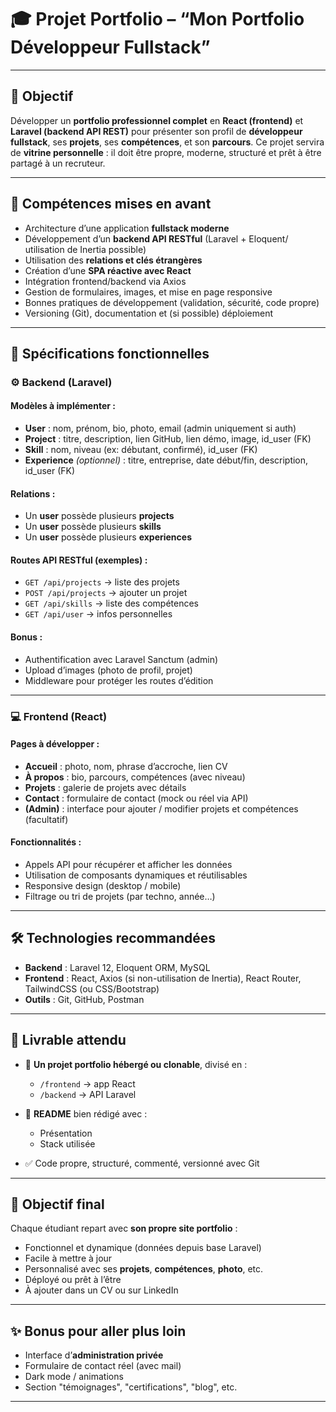 
# 🎓 Projet Portfolio – **“Mon Portfolio Développeur Fullstack”**

---

## 🎯 Objectif

Développer un **portfolio professionnel complet** en **React (frontend)** et **Laravel (backend API REST)** pour présenter son profil de **développeur fullstack**, ses **projets**, ses **compétences**, et son **parcours**.
Ce projet servira de **vitrine personnelle** : il doit être propre, moderne, structuré et prêt à être partagé à un recruteur.

---

## 🧠 Compétences mises en avant

* Architecture d’une application **fullstack moderne**
* Développement d’un **backend API RESTful** (Laravel + Eloquent/ utilisation de Inertia possible)
* Utilisation des **relations et clés étrangères**
* Création d’une **SPA réactive avec React**
* Intégration frontend/backend via Axios
* Gestion de formulaires, images, et mise en page responsive
* Bonnes pratiques de développement (validation, sécurité, code propre)
* Versioning (Git), documentation et (si possible) déploiement

---

## 🧱 Spécifications fonctionnelles

### ⚙️ Backend (Laravel)

#### Modèles à implémenter :

* **User** : nom, prénom, bio, photo, email (admin uniquement si auth)
* **Project** : titre, description, lien GitHub, lien démo, image, id\_user (FK)
* **Skill** : nom, niveau (ex: débutant, confirmé), id\_user (FK)
* **Experience** *(optionnel)* : titre, entreprise, date début/fin, description, id\_user (FK)

#### Relations :

* Un **user** possède plusieurs **projects**
* Un **user** possède plusieurs **skills**
* Un **user** possède plusieurs **experiences**

#### Routes API RESTful (exemples) :

* `GET /api/projects` → liste des projets
* `POST /api/projects` → ajouter un projet
* `GET /api/skills` → liste des compétences
* `GET /api/user` → infos personnelles

#### Bonus :

* Authentification avec Laravel Sanctum (admin)
* Upload d’images (photo de profil, projet)
* Middleware pour protéger les routes d’édition

---

### 💻 Frontend (React)

#### Pages à développer :

* **Accueil** : photo, nom, phrase d’accroche, lien CV
* **À propos** : bio, parcours, compétences (avec niveau)
* **Projets** : galerie de projets avec détails
* **Contact** : formulaire de contact (mock ou réel via API)
* **(Admin)** : interface pour ajouter / modifier projets et compétences (facultatif)

#### Fonctionnalités :

* Appels API pour récupérer et afficher les données
* Utilisation de composants dynamiques et réutilisables
* Responsive design (desktop / mobile)
* Filtrage ou tri de projets (par techno, année…)

---

## 🛠 Technologies recommandées

* **Backend** : Laravel 12, Eloquent ORM, MySQL 
* **Frontend** : React, Axios (si non-utilisation de Inertia), React Router, TailwindCSS (ou CSS/Bootstrap)
* **Outils** : Git, GitHub, Postman

---

## 📂 Livrable attendu

* 🎯 **Un projet portfolio hébergé ou clonable**, divisé en :

  * `/frontend` → app React
  * `/backend` → API Laravel
* 📝 **README** bien rédigé avec :

  * Présentation
  * Stack utilisée
* ✅ Code propre, structuré, commenté, versionné avec Git

---

## 🚀 Objectif final

Chaque étudiant repart avec **son propre site portfolio** :

* Fonctionnel et dynamique (données depuis base Laravel)
* Facile à mettre à jour
* Personnalisé avec ses **projets**, **compétences**, **photo**, etc.
* Déployé ou prêt à l’être
* À ajouter dans un CV ou sur LinkedIn

---

## ✨ Bonus pour aller plus loin

* Interface d’**administration privée**
* Formulaire de contact réel (avec mail)
* Dark mode / animations
* Section "témoignages", "certifications", "blog", etc.

---
